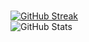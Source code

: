<br>[![GitHub Streak](https://streak-stats.demolab.com/?user=lenchevskii)](https://git.io/streak-stats)
<br>![GitHub Stats](https://github-readme-stats.vercel.app/api?username=lenchevskii&theme=transparent&show_icons=true)

<!--
**lenchevskii/lenchevskii** is a ✨ _special_ ✨ repository because its `README.md` (this file) appears on your GitHub profile.

Here are some ideas to get you started:

- 🔭 I’m currently working on ...
- 🌱 I’m currently learning ...
- 👯 I’m looking to collaborate on ...
- 🤔 I’m looking for help with ...
- 💬 Ask me about ...
- 📫 How to reach me: ...
- 😄 Pronouns: ...
- ⚡ Fun fact: ...
-->
